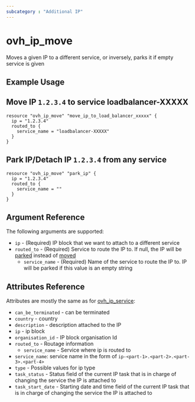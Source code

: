 ```yaml
---
subcategory : "Additional IP"
---
```


# ovh_ip_move

Moves a given IP to a different service, or inversely, parks it if empty service is given

## Example Usage

## Move IP `1.2.3.4` to service loadbalancer-XXXXX

```hcl
resource "ovh_ip_move" "move_ip_to_load_balancer_xxxxx" {
  ip = "1.2.3.4"
  routed_to {
    service_name = "loadbalancer-XXXXX"
  }
}
```

## Park IP/Detach IP `1.2.3.4` from any service

```hcl
resource "ovh_ip_move" "park_ip" {
  ip = "1.2.3.4"
  routed_to {
    service_name = ""
  }
}
```

## Argument Reference

The following arguments are supported:

* `ip` - (Required) IP block that we want to attach to a different service
* `routed_to` - (Required) Service to route the IP to. If null, the IP will be [parked](https://api.ovh.com/console/#/ip/%7Bip%7D/park~POST)
  instead of [moved](https://api.ovh.com/console/#/ip/%7Bip%7D/move~POST)
  * `service_name` - (Required) Name of the service to route the IP to. IP will be parked if this value is an empty string

## Attributes Reference

Attributes are mostly the same as for [ovh_ip_service](https://registry.terraform.io/providers/ovh/ovh/latest/docs/resources/ip_service#attributes-reference):

* `can_be_terminated` - can be terminated
* `country` - country
* `description` - description attached to the IP
* `ip` - ip block
* `organisation_id` - IP block organisation Id
* `routed_to` - Routage information
  * `service_name` - Service where ip is routed to
* `service_name`: service name in the form of `ip-<part-1>.<part-2>.<part-3>.<part-4>`
* `type` - Possible values for ip type
* `task_status` - Status field of the current IP task that is in charge of changing the service the IP is attached to
* `task_start_date` - Starting date and time field of the current IP task that is in charge of changing the service the IP is attached to
